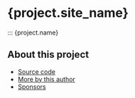 # {project.site_name}

::: {project.name}

## About this project

* [ Source code ]( https://github.com/{project.user}/{project.name} )
* [ More by this author ]( https://github.com/rec )
* [ Sponsors ]( https://github.com/sponsors/rec )
